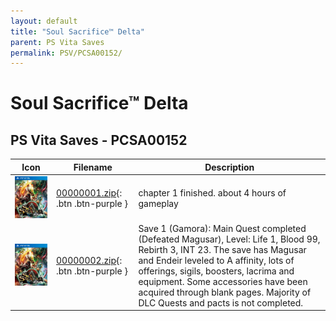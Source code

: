 ```yaml
---
layout: default
title: "Soul Sacrifice™ Delta"
parent: PS Vita Saves
permalink: PSV/PCSA00152/
---
```

# Soul Sacrifice™ Delta

## PS Vita Saves - PCSA00152

| Icon | Filename | Description |
|------|----------|-------------|
| ![Soul Sacrifice™ Delta](icon0.png) | [00000001.zip](00000001.zip){: .btn .btn-purple } | chapter 1 finished. about 4 hours of gameplay  |
| ![Soul Sacrifice™ Delta](icon0.png) | [00000002.zip](00000002.zip){: .btn .btn-purple } | Save 1 (Gamora): Main Quest completed (Defeated Magusar), Level: Life 1, Blood 99, Rebirth 3, INT 23. The save has Magusar and Endeir leveled to A affinity, lots of offerings, sigils, boosters, lacrima and equipment. Some accessories have been acquired through blank pages. Majority of DLC Quests and pacts is not completed.  |

